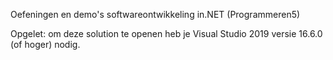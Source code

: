 Oefeningen en demo's softwareontwikkeling in.NET (Programmeren5)

Opgelet: om deze solution te openen heb je Visual Studio 2019 versie 16.6.0 (of hoger) nodig.
